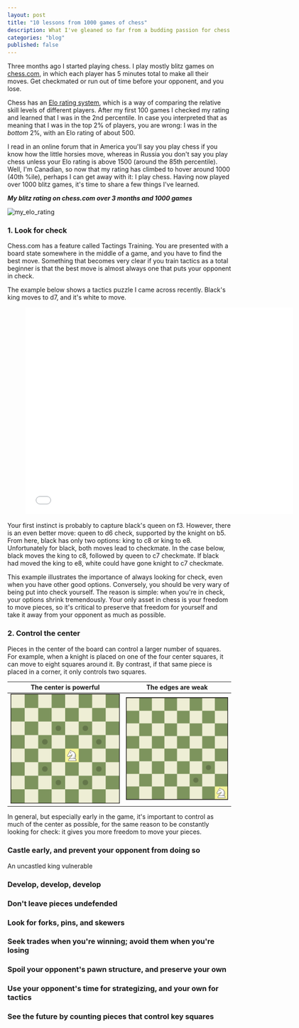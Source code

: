 ```yaml
---
layout: post
title: "10 lessons from 1000 games of chess"
description: What I've gleaned so far from a budding passion for chess.
categories: "blog"
published: false
---
```


Three months ago I started playing chess. I play mostly blitz games on [chess.com](chess.com), in which each player has 5 minutes total to make all their moves. Get checkmated or run out of time before your opponent, and you lose.

Chess has an [Elo rating system](https://en.wikipedia.org/wiki/Elo_rating_system), which is a way of comparing the relative skill levels of different players. After my first 100 games I checked my rating and learned that I was in the 2nd percentile. In case you interpreted that as meaning that I was in the top 2% of players, you are wrong: I was in the *bottom* 2%, with an Elo rating of about 500.

I read in an online forum that in America you'll say you play chess if you know how the little horsies move, whereas in Russia you don't say you play chess unless your Elo rating is above 1500 (around the 85th percentile). Well, I'm Canadian, so now that my rating has climbed to hover around 1000 (40th %ile), perhaps I can get away with it: I play chess. Having now played over 1000 blitz games, it's time to share a few things I've learned.

**_My blitz rating on chess.com over 3 months and 1000 games_**

![my_elo_rating](/Users/davidlaing/Documents/professional_development/davidklaing.github.io/assets/img/10_lessons_from_1000_games_of_chess/my_elo_rating.png)

### 1. Look for check

Chess.com has a feature called Tactings Training. You are presented with a board state somewhere in the middle of a game, and you have to find the best move. Something that becomes very clear if you train tactics as a total beginner is that the best move is almost always one that puts your opponent in check.

The example below shows a tactics puzzle I came across recently. Black's king moves to d7, and it's white to move.

<!-- blank line -->

<figure class="video_container">
  <iframe border="0" frameborder="0" allowtransparency="true" width="603" height="465" src="//www.chess.com/emboard?id=5958016"></iframe>
</figure>

<!-- blank line -->

Your first instinct is probably to capture black's queen on f3. However, there is an even better move: queen to d6 check, supported by the knight on b5. From here, black has only two options: king to c8 or king to e8. Unfortunately for black, both moves lead to checkmate. In the case below, black moves the king to c8,  followed by queen to c7 checkmate. If black had moved the king to e8, white could have gone knight to c7 checkmate.

This example illustrates the importance of always looking for check, even when you have other good options. Conversely, you should be very wary of being put into check yourself. The reason is simple: when you're in check, your options shrink tremendously. Your only asset in chess is your freedom to move pieces, so it's critical to preserve that freedom for yourself and take it away from your opponent as much as possible.

### 2. Control the center

Pieces in the center of the board can control a larger number of squares. For example, when a knight is placed on one of the four center squares, it can move to eight squares around it. By contrast, if that same piece is placed in a corner, it only controls two squares.

The center is powerful             |  The edges are weak
:-------------------------:|:-------------------------:
![control_the_center_1](../assets/img/10_lessons_from_1000_games_of_chess/control_the_center_1.png)  | ![control_the_center_2](../assets/img/10_lessons_from_1000_games_of_chess/control_the_center_2.png) 


In general, but especially early in the game, it's important to control as much of the center as possible, for the same reason to be constantly looking for check: it gives you more freedom to move your pieces.

### Castle early, and prevent your opponent from doing so

An uncastled king vulnerable

### Develop, develop, develop

### Don't leave pieces undefended

### Look for forks, pins, and skewers

### Seek trades when you're winning; avoid them when you're losing

### Spoil your opponent's pawn structure, and preserve your own

### Use your opponent's time for strategizing, and your own for tactics

### See the future by counting pieces that control key squares